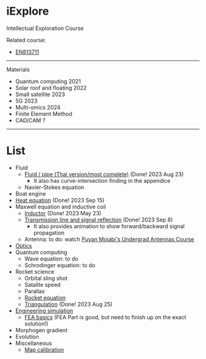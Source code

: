 # iExplore
Intellectual Exploration Course

Related course:
* [EN813711](https://github.com/tatpongkatanyukul/iExplore/blob/main/EN813711Optimization/readme.md)

---

Materials
* Quantum computing 2021
* Solar roof and floating 2022
* Small satellite 2023
* 5G 2023
* Multi-omics 2024
* Finite Element Method
* CAD/CAM ?

---

# List

* Fluid
  * [Fluid / pipe (Thai version/most complete)](https://colab.research.google.com/drive/1CSfoOS8UgC1YjZ7Zuv1RymNFU_sbocnD#scrollTo=bh1xpNdyyZYB) (Done! 2023 Aug 23)
    * It also has curve-intersection finding in the appendice
  * Navier-Stokes equation  
* Boat engine
* [Heat equation](https://colab.research.google.com/drive/1phUhfuoooLTa8zM4aJV5uHZHTWk2TWAQ) (Done! 2023 Sep 15)
* Maxwell equation and inductive coil
  * [Inductor](https://github.com/tatpongkatanyukul/iExplore/blob/main/Antenna/VisualizeBSolenoidV5.ipynb) (Done! 2023 May 23)
  * [Transmission line and signal reflection](https://colab.research.google.com/drive/1tT_3uWuWtqXi6LPXKdC4R8GqgBG4vCJD#scrollTo=KGAONnDN1niH) (Done! 2023 Sep 8)
    * It also provides animation to show forward/backward signal propagation 
  * Antenna: to do: watch [Puyan Mojabi's Undergrad Antennas Course](https://www.youtube.com/watch?v=GfgaJcir2XE&t=930s)
* [Optics](https://en.wikipedia.org/wiki/Optics)
* Quantum computing
  * Wave equation: to do
  * Schrodinger equation: to do
* Rocket science
  * Orbital sling shot
  * Satalite speed
  * Parallax
  * [Rocket equation](https://en.wikipedia.org/wiki/Tsiolkovsky_rocket_equation)
  * [Triangulation](https://github.com/tatpongkatanyukul/iExplore/blob/main/TriangulationV1.ipynb) (Done! 2023 Aug 25)
* [Engineering simulation](https://github.com/tatpongkatanyukul/iExplore/blob/main/Simulation/readme.md)
  * [FEA basics](https://colab.research.google.com/drive/1klkKFTeV9H5o7cUyzjL7t0_KNdtVNiU_#scrollTo=bK-6wxm_L38U) (FEA Part is good, but need to finish up on the exact solution!) 
* Morphogen gradient
* Evolution
* Miscellaneous
  * [Map calibration](https://colab.research.google.com/drive/17ij4qIw7TQ1AOpA3jWJjy7eTn0LK8YDw#scrollTo=Rpdc-hJX1OXG)

